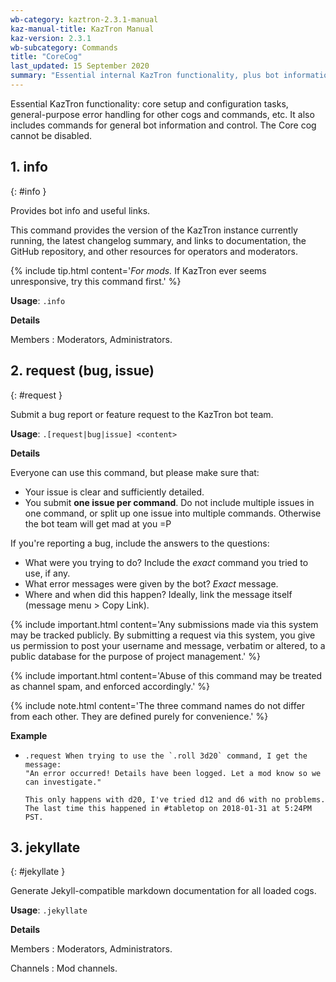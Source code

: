 ```yaml
---
wb-category: kaztron-2.3.1-manual
kaz-manual-title: KazTron Manual
kaz-version: 2.3.1
wb-subcategory: Commands
title: "CoreCog"
last_updated: 15 September 2020
summary: "Essential internal KazTron functionality, plus bot information and control commands."
---
```


Essential KazTron functionality: core setup and configuration tasks, general-purpose error
handling for other cogs and commands, etc. It also includes commands for general bot
information and control. The Core cog cannot be disabled.

## 1. info
{: #info }

Provides bot info and useful links.

This command provides the version of the KazTron instance currently running, the latest
changelog summary, and links to documentation, the GitHub repository, and other
resources for operators and moderators.

{% include tip.html content='*For mods.* If KazTron ever seems unresponsive, try this command first.' %}

**Usage**: `.info`

**Details**

Members
: Moderators, Administrators.


## 2. request (bug, issue)
{: #request }

Submit a bug report or feature request to the KazTron bot team.

**Usage**: `.[request|bug|issue] <content>`

**Details**

Everyone can use this command, but please make sure that:

* Your issue is clear and sufficiently detailed.
* You submit **one issue per command**. Do not include multiple issues in one command,
  or split up one issue into multiple commands. Otherwise the bot team will get mad at
  you =P

If you're reporting a bug, include the answers to the questions:

* What were you trying to do? Include the *exact* command you tried to use, if any.
* What error messages were given by the bot? *Exact* message.
* Where and when did this happen? Ideally, link the message itself (message menu >
  Copy Link).

{% include important.html content='Any submissions made via this system may be tracked publicly. By submitting
a request via this system, you give us permission to post your username and message,
verbatim or altered, to a public database for the purpose of project management.' %}

{% include important.html content='Abuse of this command may be treated as channel spam, and enforced
accordingly.' %}

{% include note.html content='The three command names do not differ from each other. They are defined purely
for convenience.' %}

**Example**

* ```
  .request When trying to use the `.roll 3d20` command, I get the message:
  "An error occurred! Details have been logged. Let a mod know so we can investigate."

  This only happens with d20, I've tried d12 and d6 with no problems.
  The last time this happened in #tabletop on 2018-01-31 at 5:24PM PST.
  ```

## 3. jekyllate
{: #jekyllate }

Generate Jekyll-compatible markdown documentation for all loaded cogs.

**Usage**: `.jekyllate`

**Details**

Members
: Moderators, Administrators.


Channels
: Mod channels.
